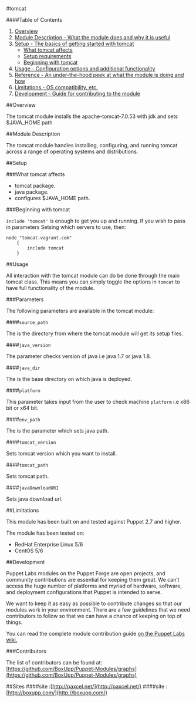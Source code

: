 #tomcat

####Table of Contents

1. [Overview](#overview)
2. [Module Description - What the module does and why it is useful](#module-description)
3. [Setup - The basics of getting started with tomcat](#setup)
    * [What tomcat affects](#what-tomcat-affects)
    * [Setup requirements](#setup-requirements)
    * [Beginning with tomcat](#beginning-with-tomcat)
4. [Usage - Configuration options and additional functionality](#usage)
5. [Reference - An under-the-hood peek at what the module is doing and how](#reference)
5. [Limitations - OS compatibility, etc.](#limitations)
6. [Development - Guide for contributing to the module](#development)

##Overview

The tomcat module installs the apache-tomcat-7.0.53 with jdk and sets $JAVA_HOME path

##Module Description

The tomcat module handles installing, configuring, and running tomcat across a range of operating systems and distributions.

##Setup

###What tomcat affects

* tomcat package.
* java package.
* configures $JAVA_HOME path.

###Beginning with tomcat

`include 'tomcat'` is enough to get you up and running.  If you wish to pass in
parameters Setsing which servers to use, then:

```puppet
node "tomcat.vagrant.com" 
    {
        include tomcat 
    }
```

##Usage

All interaction with the tomcat module can do be done through the main tomcat class.
This means you can simply toggle the options in `tomcat` to have full functionality of the module.


###Parameters

The following parameters are available in the tomcat module:

####`source_path`

The is the directory from  where the tomcat module will get its setup files.

####`java_version`

The parameter checks version of java i.e java 1.7  or java 1.8.

####`java_dir`

The is the base directory on which java is deployed.

####`platform`

This parameter takes input from the user to check machine `platform` i.e x86 bit or x64 bit.

####`env_path`

The is the parameter which sets java path.

####`tomcat_version`

Sets tomcat version which you want to install.

####`tomcat_path`

Sets tomcat path.

####`javaDownloadURI`

Sets java download url.



##Limitations

This module has been built on and tested against Puppet 2.7 and higher.

The module has been tested on:

* RedHat Enterprise Linux 5/6
* CentOS 5/6


##Development

Puppet Labs modules on the Puppet Forge are open projects, and community
contributions are essential for keeping them great. We can’t access the
huge number of platforms and myriad of hardware, software, and deployment
configurations that Puppet is intended to serve.

We want to keep it as easy as possible to contribute changes so that our
modules work in your environment. There are a few guidelines that we need
contributors to follow so that we can have a chance of keeping on top of things.

You can read the complete module contribution guide [on the Puppet Labs wiki.](http://projects.puppetlabs.com/projects/module-site/wiki/Module_contributing)

###Contributors

The list of contributors can be found at: [https://github.com/BoxUpp/Puppet-Modules/graphs](https://github.com/BoxUpp/Puppet-Modules/graphs)

##Sites
####site :[http://paxcel.net/](http://paxcel.net/) 
####site :[http://boxupp.com/](http://boxupp.com/)
